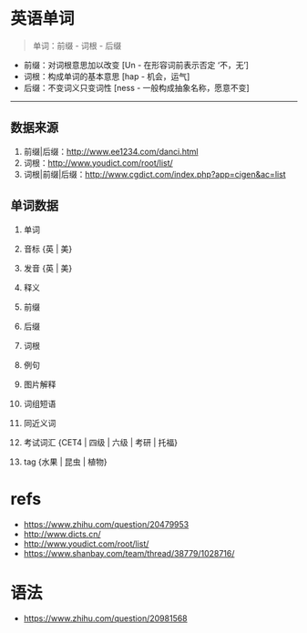 # 英语单词

> 单词：前缀 - 词根 - 后缀

- 前缀：对词根意思加以改变 [Un - 在形容词前表示否定 ‘不，无’]
- 词根：构成单词的基本意思 [hap - 机会，运气]
- 后缀：不变词义只变词性 [ness - 一般构成抽象名称，愿意不变]



---


## 数据来源

1. 前缀|后缀：http://www.ee1234.com/danci.html
2. 词根：http://www.youdict.com/root/list/
3. 词根|前缀|后缀：http://www.cgdict.com/index.php?app=cigen&ac=list




## 单词数据

1. 单词
2. 音标 {英 | 美}
3. 发音 {英 | 美}
4. 释义

5. 前缀
6. 后缀
7. 词根

8. 例句
9. 图片解释
10. 词组短语
11. 同近义词

12. 考试词汇 {CET4 | 四级 | 六级 | 考研 | 托福}
13. tag {水果 | 昆虫 | 植物}







# refs

- https://www.zhihu.com/question/20479953
- http://www.dicts.cn/
- http://www.youdict.com/root/list/
- https://www.shanbay.com/team/thread/38779/1028716/



# 语法

- https://www.zhihu.com/question/20981568



